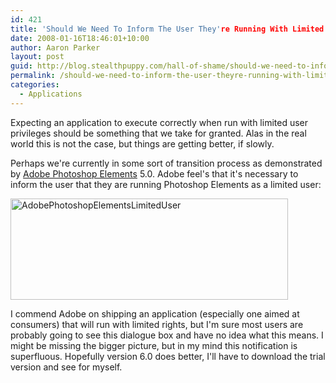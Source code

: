 ```yaml
---
id: 421
title: 'Should We Need To Inform The User They're Running With Limited Rights?'
date: 2008-01-16T18:46:01+10:00
author: Aaron Parker
layout: post
guid: http://blog.stealthpuppy.com/hall-of-shame/should-we-need-to-inform-the-user-theyre-running-with-limited-rights
permalink: /should-we-need-to-inform-the-user-theyre-running-with-limited-rights/
categories:
  - Applications
---
```

Expecting an application to execute correctly when run with limited user privileges should be something that we take for granted. Alas in the real world this is not the case, but things are getting better, if slowly.

Perhaps we're currently in some sort of transition process as demonstrated by [Adobe Photoshop Elements](http://www.adobe.com/products/photoshopelwin/) 5.0. Adobe feel's that it's necessary to inform the user that they are running Photoshop Elements as a limited user:

[<img src="https://stealthpuppy.com/wp-content/uploads/2008/01/adobephotoshopelementslimiteduser-thumb.png" alt="AdobePhotoshopElementsLimitedUser" style="border: 0px none " border="0" height="162" width="444" />](https://stealthpuppy.com/wp-content/uploads/2008/01/adobephotoshopelementslimiteduser.png)

I commend Adobe on shipping an application (especially one aimed at consumers) that will run with limited rights, but I'm sure most users are probably going to see this dialogue box and have no idea what this means. I might be missing the bigger picture, but in my mind this notification is superfluous. Hopefully version 6.0 does better, I'll have to download the trial version and see for myself.